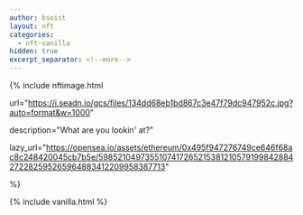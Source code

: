 ```yaml
---
author: bsoist
layout: nft
categories:
  - nft-vanilla
hidden: true
excerpt_separator: <!--more-->
---
```

{% include nftimage.html 

url="https://i.seadn.io/gcs/files/134dd68eb1bd867c3e47f79dc947952c.jpg?auto=format&w=1000"

description="What are you lookin' at?"

lazy_url="https://opensea.io/assets/ethereum/0x495f947276749ce646f68ac8c248420045cb7b5e/5985210497355107417265215381210579199842884272282595265964883412209958387713"

%}


<!--more-->
{% include vanilla.html %}
